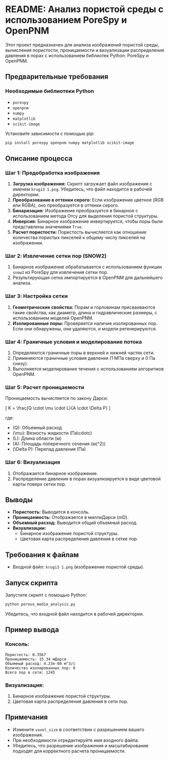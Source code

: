 # README: Анализ пористой среды с использованием PoreSpy и OpenPNM

Этот проект предназначен для анализа изображений пористой среды, вычисления пористости, проницаемости и визуализации распределения давления в порах с использованием библиотек Python: PoreSpy и OpenPNM.

## Предварительные требования

### Необходимые библиотеки Python
- `porespy`
- `openpnm`
- `numpy`
- `matplotlib`
- `scikit-image`

Установите зависимости с помощью pip:
```bash
pip install porespy openpnm numpy matplotlib scikit-image
```

## Описание процесса

### Шаг 1: Предобработка изображения
1. **Загрузка изображения:** Скрипт загружает файл изображения с именем `krugi3 1.png`. Убедитесь, что файл находится в рабочей директории.
2. **Преобразование в оттенки серого:** Если изображение цветное (RGB или RGBA), оно преобразуется в оттенки серого.
3. **Бинаризация:** Изображение преобразуется в бинарное с использованием метода Отсу для выделения пористой структуры.
4. **Инверсия:** Бинарное изображение инвертируется, чтобы поры были представлены значениями `True`.
5. **Расчет пористости:** Пористость вычисляется как отношение количества пористых пикселей к общему числу пикселей на изображении.

### Шаг 2: Извлечение сетки пор (SNOW2)
1. Бинарное изображение обрабатывается с использованием функции `snow2` из PoreSpy для извлечения сетки пор.
2. Результирующая сетка импортируется в OpenPNM для дальнейшего анализа.

### Шаг 3: Настройка сетки
1. **Геометрические свойства:** Порам и горловинам присваиваются такие свойства, как диаметр, длина и гидравлические размеры, с использованием моделей OpenPNM.
2. **Изолированные поры:** Проверяется наличие изолированных пор. Если они обнаружены, они удаляются, и модели регенерируются.

### Шаг 4: Граничные условия и моделирование потока
1. Определяются граничные поры в верхней и нижней частях сети.
2. Применяются граничные условия давления (1 МПа сверху и 0 Па снизу).
3. Выполняется моделирование течения с использованием алгоритмов OpenPNM.

### Шаг 5: Расчет проницаемости
Проницаемость вычисляется по закону Дарси:

\[
K = \frac{Q \cdot \mu \cdot L}{A \cdot \Delta P}
\]

где:
- \(Q\): Объемный расход
- \(\mu\): Вязкость жидкости (Па\cdotс)
- \(L\): Длина области (м)
- \(A\): Площадь поперечного сечения (м\(^2\))
- \(\Delta P\): Перепад давления (Па)

### Шаг 6: Визуализация
1. Отображается бинарное изображение.
2. Распределение давления в порах визуализируется в виде цветовой карты поверх сетки пор.

## Выводы
- **Пористость:** Выводится в консоль.
- **Проницаемость:** Отображается в миллиДарси (mD).
- **Объемный расход:** Выводится общий объемный расход.
- **Визуализации:**
  - Бинарное изображение пористой структуры.
  - Цветовая карта распределения давления в сетке пор.

## Требования к файлам
- Входной файл: `krugi3 1.png` (изображение пористой среды).

## Запуск скрипта
Запустите скрипт с помощью Python:
```bash
python porous_media_analysis.py
```
Убедитесь, что входной файл находится в рабочей директории.

## Пример вывода
### Консоль:
```
Пористость: 0.3567
Проницаемость: 15.34 мДарси
Объемный расход: 4.23e-08 м^3/с
Количество изолированных пор: 0
Всего пор в сети: 1245
```

### Визуализация:
1. Бинарное изображение пористой структуры.
2. Цветовая карта распределения давления в сети пор.

## Примечания
- Измените `voxel_size` в соответствии с разрешением вашего изображения.
- При необходимости отредактируйте имя входного файла.
- Убедитесь, что разрешение изображения и масштабирование подходят для корректного расчета проницаемости.

